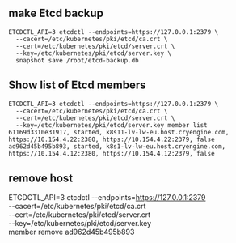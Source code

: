 ## make Etcd backup

```
ETCDCTL_API=3 etcdctl --endpoints=https://127.0.0.1:2379 \
  --cacert=/etc/kubernetes/pki/etcd/ca.crt \
  --cert=/etc/kubernetes/pki/etcd/server.crt \
  --key=/etc/kubernetes/pki/etcd/server.key \
  snapshot save /root/etcd-backup.db
```

## Show list of Etcd members

```
ETCDCTL_API=3 etcdctl --endpoints=https://127.0.0.1:2379 \
  --cacert=/etc/kubernetes/pki/etcd/ca.crt \
  --cert=/etc/kubernetes/pki/etcd/server.crt \
  --key=/etc/kubernetes/pki/etcd/server.key member list
61169d3310e31917, started, k8s11-lv-lw-eu.host.cryengine.com, https://10.154.4.22:2380, https://10.154.4.22:2379, false
ad962d45b495b893, started, k8s1-lv-lw-eu.host.cryengine.com, https://10.154.4.12:2380, https://10.154.4.12:2379, false
```

## remove host

ETCDCTL_API=3 etcdctl   --endpoints=https://127.0.0.1:2379 \
  --cacert=/etc/kubernetes/pki/etcd/ca.crt \
  --cert=/etc/kubernetes/pki/etcd/server.crt \
  --key=/etc/kubernetes/pki/etcd/server.key \
  member remove ad962d45b495b893
